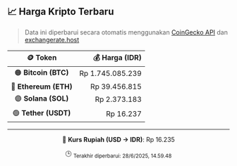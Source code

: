 

<!-- HARGA_KRIPTO -->
## 📈 Harga Kripto Terbaru

> Data ini diperbarui secara otomatis menggunakan [CoinGecko API](https://www.coingecko.com/) dan [exchangerate.host](https://exchangerate.host/)

<div align="center">

| 🪙 Token | 💰 Harga (IDR) |
|:------:|---------------:|
| 🟠 **Bitcoin (BTC)**   | Rp 1.745.085.239 |
| 🔵 **Ethereum (ETH)**  | Rp 39.456.815 |
| 🟣 **Solana (SOL)**    | Rp 2.373.183 |
| 🟢 **Tether (USDT)**   | Rp 16.237 |

---

💱 **Kurs Rupiah (USD → IDR)**: Rp 16.235

🕒 <sub>Terakhir diperbarui: 28/6/2025, 14.59.48</sub>

</div>
<!-- /HARGA_KRIPTO -->